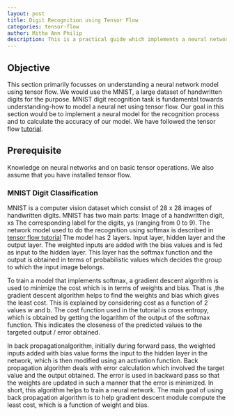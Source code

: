 ```yaml
---
layout: post
title: Digit Recognition using Tensor Flow  
categories: tensor-flow
author: Mitha Ann Philip
description: This is a practical guide which implements a neural network model using Tensor Flow.
---
```

## Objective

This section primarily focusses on understanding a neural network model using tensor flow. We would use the MNIST, a large dataset of handwritten digits for the purpose. MNIST digit recognition task is fundamental towards understanding-how to model a neural net using tensor flow. Our goal in this section would be to implement a neural model for the recognition process and to calculate the accuracy of our model. We have followed the tensor flow [tutorial](tensorflow.org).

## Prerequisite

Knowledge on neural networks and on basic tensor operations. We also assume that you have installed tensor flow. 

### MNIST Digit Classification
MNIST is a computer vision dataset which consist of 28 x 28 images of handwritten digits. MNIST has two main parts: Image of a handwritten digit, xs The corresponding label for the digits, ys (ranging from 0 to 9). 
The network model used to do the recognition using softmax is described in [tensor flow tutorial](https://www.tensorflow.org/versions/r0.9/tutorials/mnist/beginners/index.html)
The model has 2 layers. Input layer, hidden layer and the output layer. The weighted inputs are added with the bias values and is fed as input to the hidden layer. This layer has the softmax function and the output is obtained in terms of probabilistic values which decides the group to which the input image belongs.

To train a model that implements softmax, a gradient descent algorithm is used to minimize the cost which is in terms of weights and bias. That is ,the gradient descent algorithm helps to find the weights and bias which gives the least cost. This is explained by considering cost as a function of 2 values w and b. The cost function used in the tutorial is cross entropy, which is obtained by getting the logarithm of the output of the softmax function. This indicates the closeness of the predicted values to the targeted output / error obtained.

In back propagationalgorithm, initially during forward pass, the weighted inputs added with bias value forms the input to the hidden layer in the network, which is then modified using an activation function. Back propagation algorithm deals with error calculation which involved the target value and the output obtained. The error is used in backward pass so that the weights are updated in such a manner that the error is minimized. In short, this algorithm helps to train a neural network. The main goal of using back propagation algorithm is to help gradient descent module compute the least cost, which is a function of weight and bias.

